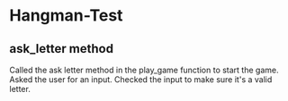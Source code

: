 # Hangman-Test
## ask_letter method
Called the ask letter method in the play_game function to start the game.
Asked the user for an input.
Checked the input to make sure it's a valid letter.